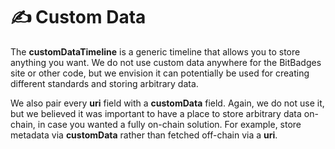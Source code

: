 # ✍ Custom Data

The **customDataTimeline** is a generic timeline that allows you to store anything you want. We do not use custom data anywhere for the BitBadges site or other code, but we envision it can potentially be used for creating different standards and storing arbitrary data.

We also pair every **uri** field with a **customData** field. Again, we do not use it, but we believed it was important to have a place to store arbitrary data on-chain, in case you wanted a fully on-chain solution. For example, store metadata via **customData** rather than fetched off-chain via a **uri**.
